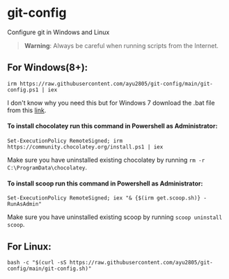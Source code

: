 # git-config
Configure git in Windows and Linux


> **Warning**: Always be careful when running scripts from the Internet.

## For Windows(8+):
```
irm https://raw.githubusercontent.com/ayu2805/git-config/main/git-config.ps1 | iex
```
I don't know why you need this but for Windows 7 download the .bat file from this [link](https://github.com/ayu2805/git-config/releases/latest/download/git-config.bat).

#### To install chocolatey run this command in Powershell as Administrator:
```
Set-ExecutionPolicy RemoteSigned; irm https://community.chocolatey.org/install.ps1 | iex
```

Make sure you have uninstalled existing chocolatey by running `rm -r C:\ProgramData\chocolatey`.

#### To install scoop run this command in Powershell as Administrator:
```
Set-ExecutionPolicy RemoteSigned; iex "& {$(irm get.scoop.sh)} -RunAsAdmin"
```

Make sure you have uninstalled existing scoop by running `scoop uninstall scoop`.

## For Linux:
```
bash -c "$(curl -sS https://raw.githubusercontent.com/ayu2805/git-config/main/git-config.sh)"
```
